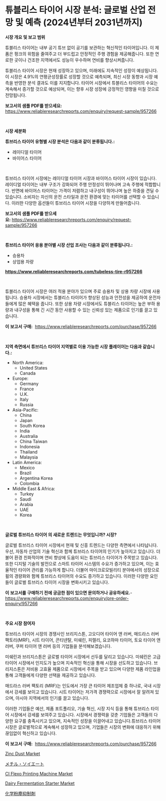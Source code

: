 <p><h1>튜블리스 타이어 시장 분석: 글로벌 산업 전망 및 예측 (2024년부터 2031년까지)</h1></p><p><strong>시장 개요 및 보고 범위</strong></p>
<p><p>튜블리스 타이어는 내부 공기 튜브 없이 공기를 보관하는 혁신적인 타이어입니다. 이 제품은 펑크의 위험을 줄여주고 더 부드럽고 안정적인 주행 경험을 제공해줍니다. 또한 연로한 곳이나 건조한 지역에서도 성능이 우수하며 연비를 향상시켜줍니다.</p><p>튜블리스 타이어 시장은 현재 성장하고 있으며, 미래에도 지속적인 성장이 예상됩니다. 이 시장은 4.9%의 연평균성장률로 성장할 것으로 예측되며, 최신 시장 동향과 시장 예측을 반영한 분석 결과도 이를 지지합니다. 타이어 시장에서 튜블리스 타이어의 수요는 계속해서 증가할 것으로 예상되며, 이는 향후 시장 성장에 긍정적인 영향을 미칠 것으로 전망됩니다.</p></p>
<p><strong>보고서의 샘플 PDF를 받으세요:</strong> <a href="https://www.reliableresearchreports.com/enquiry/request-sample/957266">https://www.reliableresearchreports.com/enquiry/request-sample/957266</a></p>
<p>&nbsp;</p>
<p><strong>시장 세분화</strong></p>
<p><strong>튜브리스 타이어 유형별 시장 분석은 다음과 같이 분류됩니다.:</strong></p>
<p><ul><li>레이디얼 타이어</li><li>바이어스 타이어</li></ul></p>
<p>&nbsp;</p>
<p><p>튜브리스 타이어 시장에는 레이디얼 타이어 시장과 바이어스 타이어 시장이 있습니다. 레이디얼 타이어는 내부 구조가 강화되어 주행 안정성이 뛰어나며 고속 주행에 적합합니다. 반면에 바이어스 타이어는 가격이 저렴하고 내구성이 뛰어나며 높은 하중을 견딜 수 있습니다. 소비자는 자신의 운전 스타일과 운전 환경에 맞는 타이어를 선택할 수 있습니다. 이러한 다양한 옵션들이 튜브리스 타이어 시장을 다양하게 만들어줍니다.</p></p>
<p><strong>보고서의 샘플 PDF를 받으세요:</strong>&nbsp;<a href="https://www.reliableresearchreports.com/enquiry/request-sample/957266">https://www.reliableresearchreports.com/enquiry/request-sample/957266</a></p>
<p>&nbsp;</p>
<p><strong> 튜브리스 타이어 응용 분야별 시장 산업 조사는 다음과 같이 분류됩니다.:</strong></p>
<p><ul><li>승용차</li><li>상업용 차량</li></ul></p>
<p><strong><a href="https://www.reliableresearchreports.com/tubeless-tire-r957266">https://www.reliableresearchreports.com/tubeless-tire-r957266</a></strong></p>
<p>&nbsp;</p>
<p><p>튜블리스 타이어 시장은 여러 적용 분야가 있으며 주로 승용차 및 상용 차량 시장에 사용됩니다. 승용차 시장에서는 튜블리스 타이어가 향상된 성능과 안전성을 제공하여 운전자들에게 많은 혜택을 줍니다. 또한 상용 차량 시장에서도 튜블리스 타이어는 높은 부하 용량과 내구성을 통해 긴 시간 동안 사용할 수 있는 신뢰성 있는 제품으로 인기를 끌고 있습니다.</p></p>
<p><strong>이 보고서 구매:</strong>&nbsp; <a href="https://www.reliableresearchreports.com/purchase/957266">https://www.reliableresearchreports.com/purchase/957266</a></p>
<p>&nbsp;</p>
<p><strong>지역 측면에서 튜브리스 타이어 지역별로 이용 가능한 시장 플레이어는 다음과 같습니다.:</strong></p>
<p><ul>
    <li>
        North America:
        <ul>
            <li>United States</li>
            <li>Canada</li>
        </ul>
    </li>
    <li>
        Europe:
        <ul>
            <li>Germany</li>
            <li>France</li>
            <li>U.K.</li>
            <li>Italy</li>
            <li>Russia</li>
        </ul>
    </li>
    <li>
        Asia-Pacific:
        <ul>
            <li>China</li>
            <li>Japan</li>
            <li>South Korea</li>
            <li>India</li>
            <li>Australia</li>
            <li>China Taiwan</li>
            <li>Indonesia</li>
            <li>Thailand</li>
            <li>Malaysia</li>
        </ul>
    </li>
    <li>
        Latin America:
        <ul>
            <li>Mexico</li>
            <li>Brazil</li>
            <li>Argentina Korea</li>
            <li>Colombia</li>
        </ul>
    </li>
    <li>
        Middle East & Africa:
        <ul>
            <li>Turkey</li>
            <li>Saudi</li>
            <li>Arabia</li>
            <li>UAE</li>
            <li>Korea</li>
        </ul>
    </li>
    </ul></p>
<p>&nbsp;</p>
<p><strong>글로벌 튜브리스 타이어 의 새로운 트렌드는 무엇입니까? 시장?</strong></p>
<p><p>글로벌 튜브리스 타이어 시장에서 현재 및 신흥 트렌드는 다양한 측면에서 나타납니다. 우선, 자동차 산업의 기술 혁신과 함께 튜브리스 타이어의 인기가 높아지고 있습니다. 더불어 환경 친화적이며 연비 향상에 도움이 되는 튜브리스 타이어가 주목받고 있습니다. 또한 디지털 기술의 발전으로 스마트 타이어 시스템의 수요가 증가하고 있으며, 이는 효율적인 타이어 관리를 가능하게 합니다. 더불어 마이크로모빌리티 분야에서의 성장으로 휠의 경량화와 함께 튜브리스 타이어의 수요도 증가하고 있습니다. 이러한 다양한 요인들이 글로벌 튜브리스 타이어 시장을 변화시키고 있습니다.</p></p>
<p><strong>이 보고서를 구매하기 전에 궁금한 점이 있으면 문의하거나 공유하세요.</strong>- <a href="https://www.reliableresearchreports.com/enquiry/pre-order-enquiry/957266">https://www.reliableresearchreports.com/enquiry/pre-order-enquiry/957266</a></p>
<p>&nbsp;</p>
<p><strong>주요 시장 참여자</strong></p>
<p><p>튜브리스 타이어 시장의 경쟁사인 브리지스톤, 고오디어 타이어 앤 러버, 매드라스 러버 팩토리(MRF), 시트 타이어, 콘티넨탈, 미쉐린, 피렐리, 요코하마 타이어, 토요 타이어 앤 러버, 쿠퍼 타이어 앤 러버 등의 기업들을 분석해보겠습니다.</p><p>미쉐린과 브리지스톤은 글로벌 타이어 시장에서 선두를 달리고 있습니다. 미쉐린은 고급 타이어 시장에서 인지도가 높으며 지속적인 혁신을 통해 시장을 선도하고 있습니다. 브리지스톤은 저비용 고효율 제품으로 시장에서 주목을 받고 있으며 다양한 제품 라인업을 통해 고객들에게 다양한 선택을 제공하고 있습니다.</p><p>매드라스 러버 팩토리 (MRF)는 인도에서 가장 큰 타이어 제조업체 중 하나로, 국내 시장에서 강세를 보이고 있습니다. 시트 타이어는 저가격 경쟁력으로 시장에서 잘 알려져 있으며, 아시아 지역에서의 인기를 끌고 있습니다.</p><p>이러한 기업들은 예산, 제품 포트폴리오, 기술 혁신, 시장 지식 등을 통해 튜브리스 타이어 시장에서 강세를 보여주고 있습니다. 시장에서 경쟁력을 갖춘 기업들은 고객들의 다양한 요구를 충족시키고 있으며, 지속적인 성장을 이끌어내고 있습니다.튜브리스 타이어 시장은 글로벌적으로 계속해서 성장하고 있으며, 기업들은 시장의 변화에 대응하기 위해 끊임없이 혁신하고 있습니다.</p></p>
<p><strong>이 보고서 구매:</strong>&nbsp;&nbsp;<a href="https://www.reliableresearchreports.com/purchase/957266">https://www.reliableresearchreports.com/purchase/957266</a></p>
<p><p><a href="https://issuu.com/reportprime-2/docs/zinc-dust-market-size-2030.pptx">Zinc Dust Market</a></p><p><a href="https://github.com/mathieurico66/Market-Research-Report-List-1/blob/main/530587419461.md">メチル・ソイエート</a></p><p><a href="https://view.publitas.com/reportprime-1/ci-flexo-printing-machine-market-size-global-industry-overview-market-segmentation-and-forecast-2024-to-2031/">CI Flexo Printing Machine Market</a></p><p><a href="https://github.com/ashepherd82/Market-Research-Report-List-4/blob/main/dairy-fermentation-starter-market.md">Dairy Fermentation Starter Market</a></p><p><a href="https://github.com/ycmtqqhvk3273/Market-Research-Report-List-1/blob/main/202229519460.md">化学粉塵抑制剤</a></p></p>